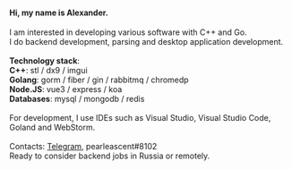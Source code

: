 #### Hi, my name is Alexander. 

I am interested in developing various software with C++ and Go.
<br>
I do backend development, parsing and desktop application development.
<br>
<br>
**Technology stack**: <br>
**C++**: stl / dx9 / imgui<br>
**Golang**: gorm / fiber / gin / rabbitmq / chromedp <br>
**Node.JS**: vue3 / express / koa <br>
**Databases**: mysql / mongodb / redis<br>
<br>
For development, I use IDEs such as Visual Studio, Visual Studio Code, Goland and WebStorm.
<br>
<br>
Contacts: [Telegram](https://t.me/moneycollector), pearleascent#8102<br>
Ready to consider backend jobs in Russia or remotely.
